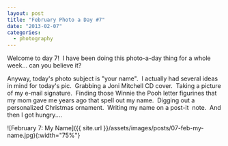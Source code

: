 ```yaml
---
layout: post
title: "February Photo a Day #7"
date: "2013-02-07"
categories:
  - photography
---
```


Welcome to day 7!  I have been doing this photo-a-day thing for a whole week... can you believe it?

Anyway, today's photo subject is "your name".  I actually had several ideas in mind for today's pic.  Grabbing a Joni Mitchell CD cover.  Taking a picture of my e-mail signature.  Finding those Winnie the Pooh letter figurines that my mom gave me years ago that spell out my name.  Digging out a personalized Christmas ornament.  Writing my name on a post-it  note.  And then I got hungry....

![February 7: My Name]({{ site.url }}/assets/images/posts/07-feb-my-name.jpg){:width="75%"}

